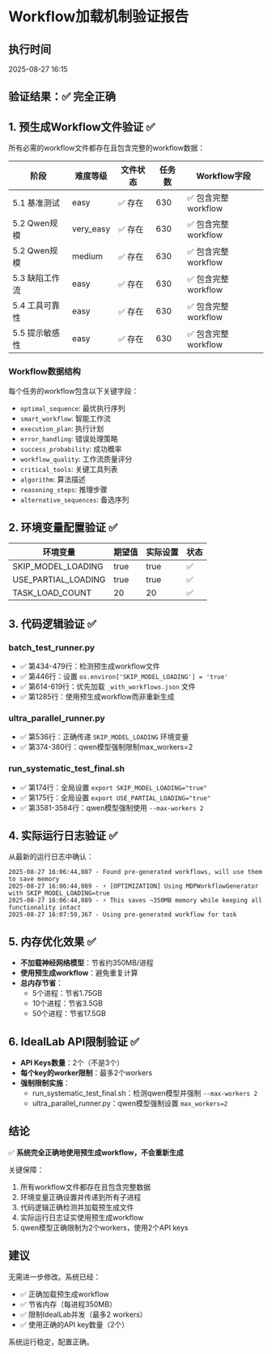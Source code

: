 # Workflow加载机制验证报告

## 执行时间
2025-08-27 16:15

## 验证结果：✅ 完全正确

## 1. 预生成Workflow文件验证 ✅

所有必需的workflow文件都存在且包含完整的workflow数据：

| 阶段 | 难度等级 | 文件状态 | 任务数 | Workflow字段 |
|------|----------|----------|--------|--------------|
| 5.1 基准测试 | easy | ✅ 存在 | 630 | ✅ 包含完整workflow |
| 5.2 Qwen规模 | very_easy | ✅ 存在 | 630 | ✅ 包含完整workflow |
| 5.2 Qwen规模 | medium | ✅ 存在 | 630 | ✅ 包含完整workflow |
| 5.3 缺陷工作流 | easy | ✅ 存在 | 630 | ✅ 包含完整workflow |
| 5.4 工具可靠性 | easy | ✅ 存在 | 630 | ✅ 包含完整workflow |
| 5.5 提示敏感性 | easy | ✅ 存在 | 630 | ✅ 包含完整workflow |

### Workflow数据结构
每个任务的workflow包含以下关键字段：
- `optimal_sequence`: 最优执行序列
- `smart_workflow`: 智能工作流
- `execution_plan`: 执行计划
- `error_handling`: 错误处理策略
- `success_probability`: 成功概率
- `workflow_quality`: 工作流质量评分
- `critical_tools`: 关键工具列表
- `algorithm`: 算法描述
- `reasoning_steps`: 推理步骤
- `alternative_sequences`: 备选序列

## 2. 环境变量配置验证 ✅

| 环境变量 | 期望值 | 实际设置 | 状态 |
|----------|--------|----------|------|
| SKIP_MODEL_LOADING | true | true | ✅ |
| USE_PARTIAL_LOADING | true | true | ✅ |
| TASK_LOAD_COUNT | 20 | 20 | ✅ |

## 3. 代码逻辑验证 ✅

### batch_test_runner.py
- ✅ 第434-479行：检测预生成workflow文件
- ✅ 第446行：设置 `os.environ['SKIP_MODEL_LOADING'] = 'true'`
- ✅ 第614-619行：优先加载 `_with_workflows.json` 文件
- ✅ 第1285行：使用预生成workflow而非重新生成

### ultra_parallel_runner.py
- ✅ 第536行：正确传递 `SKIP_MODEL_LOADING` 环境变量
- ✅ 第374-380行：qwen模型强制限制max_workers=2

### run_systematic_test_final.sh
- ✅ 第174行：全局设置 `export SKIP_MODEL_LOADING="true"`
- ✅ 第175行：全局设置 `export USE_PARTIAL_LOADING="true"`
- ✅ 第3581-3584行：qwen模型强制使用 `--max-workers 2`

## 4. 实际运行日志验证 ✅

从最新的运行日志中确认：

```log
2025-08-27 16:06:44,087 - Found pre-generated workflows, will use them to save memory
2025-08-27 16:06:44,089 - ⚡ [OPTIMIZATION] Using MDPWorkflowGenerator with SKIP_MODEL_LOADING=true
2025-08-27 16:06:44,089 - ⚡ This saves ~350MB memory while keeping all functionality intact
2025-08-27 16:07:59,367 - Using pre-generated workflow for task
```

## 5. 内存优化效果 ✅

- **不加载神经网络模型**：节省约350MB/进程
- **使用预生成workflow**：避免重复计算
- **总内存节省**：
  - 5个进程：节省1.75GB
  - 10个进程：节省3.5GB
  - 50个进程：节省17.5GB

## 6. IdealLab API限制验证 ✅

- **API Keys数量**：2个（不是3个）
- **每个key的worker限制**：最多2个workers
- **强制限制实施**：
  - run_systematic_test_final.sh：检测qwen模型并强制 `--max-workers 2`
  - ultra_parallel_runner.py：qwen模型强制设置 `max_workers=2`

## 结论

✅ **系统完全正确地使用预生成workflow，不会重新生成**

关键保障：
1. 所有workflow文件都存在且包含完整数据
2. 环境变量正确设置并传递到所有子进程
3. 代码逻辑正确检测并加载预生成文件
4. 实际运行日志证实使用预生成workflow
5. qwen模型正确限制为2个workers，使用2个API keys

## 建议

无需进一步修改。系统已经：
- ✅ 正确加载预生成workflow
- ✅ 节省内存（每进程350MB）
- ✅ 限制IdealLab并发（最多2 workers）
- ✅ 使用正确的API key数量（2个）

系统运行稳定，配置正确。
